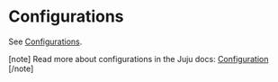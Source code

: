 # Configurations

See [Configurations](https://charmhub.io/wordpress-k8s/configure).

[note]
Read more about configurations in the Juju docs: [Configuration](https://canonical-juju.readthedocs-hosted.com/en/3.6/user/reference/configuration/)
[/note]